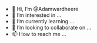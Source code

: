 - 👋 Hi, I’m @Adamwardheere
- 👀 I’m interested in ...
- 🌱 I’m currently learning ...
- 💞️ I’m looking to collaborate on ...
- 📫 How to reach me ...

<!---
Adamwardheere/Adamwardheere is a ✨ special ✨ repository because its `README.md` (this file) appears on your GitHub profile.
You can click the Preview link to take a look at your changes.
--->

